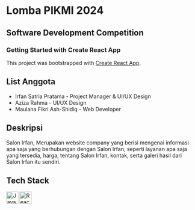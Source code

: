 # Lomba PIKMI 2024
## Software Development Competition
### Getting Started with Create React App

This project was bootstrapped with [Create React App](https://github.com/facebook/create-react-app).

## List Anggota
- Irfan Satria Pratama - Project Manager & UI/UX Design
- Aziza Rahma - UI/UX Design
- Maulana Fikri Ash-Shidiq - Web Developer

## Deskripsi
Salon Irfan, Merupakan website company yang berisi mengenai informasi apa saja yang berhubungan dengan Salon Irfan, seperti layanan apa saja yang tersedia, harga, tentang Salon Irfan, kontak, serta galeri hasil dari Salon Irfan itu sendiri.

## Tech Stack
<a href="#"><img align="left" alt="JavaScript" title="JavaScript" width="32px" src="https://cdn-icons-png.flaticon.com/128/5968/5968292.png" /></a>
<a href="#"><img align="left" alt="ReactJS" title="ReactJS" width="32px" src="https://i.pinimg.com/564x/82/40/ac/8240ac872c818d2a39ef20d819fdbf0d.jpg" /></a>

